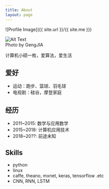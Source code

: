 ```yaml
---
title: About
layout: page
---
```

![Profile Image]({{ site.url }}/{{ site.me }})
<div class="side-by-side">
    <div class="toleft">
        <img class="image" src="{{ site.url}}/{{ site.myimg}}" alt="Alt Text">
        <figcaption class="caption">Photo by GengJIA</figcaption>
    </div>
    <div class="toright">
        <p>计算机小硕一枚，爱算法，爱生活</p>
    </div>
</div>

<h2>爱好</h2>
<ul class="skill-list">
	<li>运动：跑步、篮球、羽毛球</li>
	<li>电视剧：硅谷，摩登家庭</li>
</ul>

<h2>经历</h2>
<ul class="skill-list">
	<li>2011~2015: 数学与应用数学</li>
	<li>2015~2018: 计算机应用技术</li>
	<li>2018~20??: 前途未知</li>
</ul>


<h2>Skills</h2>

<ul class="skill-list">
	<li>python</li>
	<li>linux</li>
	<li>caffe, theano, mxnet, keras, tensorflow .etc</li>
	<li>CNN, RNN, LSTM</li>
</ul>
